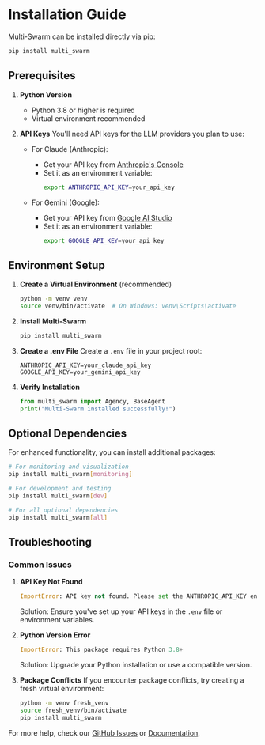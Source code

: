 # Installation Guide

Multi-Swarm can be installed directly via pip:

```bash
pip install multi_swarm
```

## Prerequisites

1. **Python Version**
   - Python 3.8 or higher is required
   - Virtual environment recommended

2. **API Keys**
   You'll need API keys for the LLM providers you plan to use:
   
   - For Claude (Anthropic):
     - Get your API key from [Anthropic's Console](https://console.anthropic.com/)
     - Set it as an environment variable:
       ```bash
       export ANTHROPIC_API_KEY=your_api_key
       ```

   - For Gemini (Google):
     - Get your API key from [Google AI Studio](https://makersuite.google.com/app/apikey)
     - Set it as an environment variable:
       ```bash
       export GOOGLE_API_KEY=your_api_key
       ```

## Environment Setup

1. **Create a Virtual Environment** (recommended)
   ```bash
   python -m venv venv
   source venv/bin/activate  # On Windows: venv\Scripts\activate
   ```

2. **Install Multi-Swarm**
   ```bash
   pip install multi_swarm
   ```

3. **Create a .env File**
   Create a `.env` file in your project root:
   ```env
   ANTHROPIC_API_KEY=your_claude_api_key
   GOOGLE_API_KEY=your_gemini_api_key
   ```

4. **Verify Installation**
   ```python
   from multi_swarm import Agency, BaseAgent
   print("Multi-Swarm installed successfully!")
   ```

## Optional Dependencies

For enhanced functionality, you can install additional packages:

```bash
# For monitoring and visualization
pip install multi_swarm[monitoring]

# For development and testing
pip install multi_swarm[dev]

# For all optional dependencies
pip install multi_swarm[all]
```

## Troubleshooting

### Common Issues

1. **API Key Not Found**
   ```python
   ImportError: API key not found. Please set the ANTHROPIC_API_KEY environment variable.
   ```
   Solution: Ensure you've set up your API keys in the `.env` file or environment variables.

2. **Python Version Error**
   ```python
   ImportError: This package requires Python 3.8+
   ```
   Solution: Upgrade your Python installation or use a compatible version.

3. **Package Conflicts**
   If you encounter package conflicts, try creating a fresh virtual environment:
   ```bash
   python -m venv fresh_venv
   source fresh_venv/bin/activate
   pip install multi_swarm
   ```

For more help, check our [GitHub Issues](https://github.com/yourusername/multi_swarm/issues) or [Documentation](https://multi-swarm.readthedocs.io/). 
